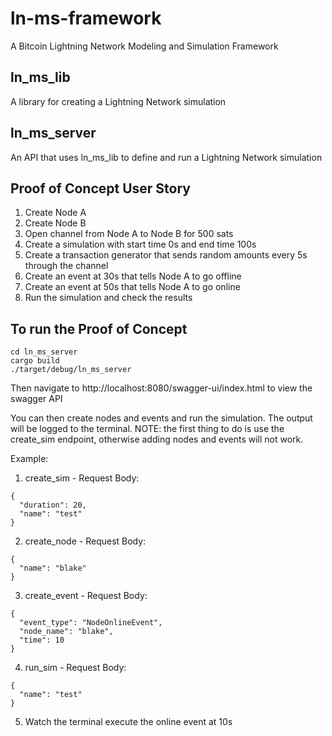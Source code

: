 # ln-ms-framework
A Bitcoin Lightning Network Modeling and Simulation Framework

## ln_ms_lib
A library for creating a Lightning Network simulation

## ln_ms_server
An API that uses ln_ms_lib to define and run a Lightning Network simulation

## Proof of Concept User Story
1. Create Node A
2. Create Node B
3. Open channel from Node A to Node B for 500 sats
4. Create a simulation with start time 0s and end time 100s
5. Create a transaction generator that sends random amounts every 5s through the channel
6. Create an event at 30s that tells Node A to go offline
7. Create an event at 50s that tells Node A to go online
8. Run the simulation and check the results

## To run the Proof of Concept
```
cd ln_ms_server
cargo build
./target/debug/ln_ms_server
```
Then navigate to http://localhost:8080/swagger-ui/index.html to view the swagger API

You can then create nodes and events and run the simulation. The output will be logged to the terminal.
NOTE: the first thing to do is use the create_sim endpoint, otherwise adding nodes and events will not work.

Example:
1. create_sim - Request Body:
```
{
  "duration": 20,
  "name": "test"
}
```

2. create_node - Request Body:
```
{
  "name": "blake"
}
```

3. create_event - Request Body:
```
{
  "event_type": "NodeOnlineEvent",
  "node_name": "blake",
  "time": 10
}
```

4. run_sim - Request Body:
```
{
  "name": "test"
}
```

5. Watch the terminal execute the online event at 10s